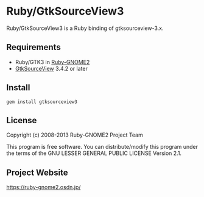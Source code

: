 # Ruby/GtkSourceView3

Ruby/GtkSourceView3 is a Ruby binding of gtksourceview-3.x.

## Requirements

* Ruby/GTK3 in
  [Ruby-GNOME2](https://ruby-gnome2.osdn.jp/)
* [GtkSourceView](http://projects.gnome.org/gtksourceview/) 3.4.2 or later

## Install

    gem install gtksourceview3

## License

Copyright (c) 2008-2013 Ruby-GNOME2 Project Team

This program is free software. You can distribute/modify this program
under the terms of the GNU LESSER GENERAL PUBLIC LICENSE Version 2.1.

## Project Website

https://ruby-gnome2.osdn.jp/
